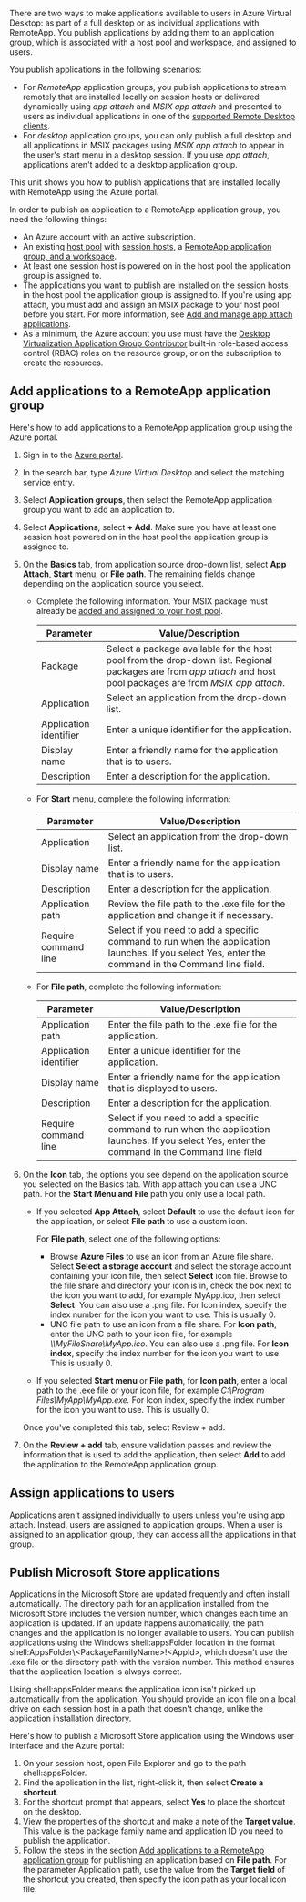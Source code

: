 There are two ways to make applications available to users in Azure Virtual Desktop: as part of a full desktop or as individual applications with RemoteApp. You publish applications by adding them to an application group, which is associated with a host pool and workspace, and assigned to users.

You publish applications in the following scenarios:

 -  For *RemoteApp* application groups, you publish applications to stream remotely that are installed locally on session hosts or delivered dynamically using *app attach* and *MSIX app attach* and presented to users as individual applications in one of the [supported Remote Desktop clients](/azure/virtual-desktop/users/remote-desktop-clients-overview).
 -  For *desktop* application groups, you can only publish a full desktop and all applications in MSIX packages using *MSIX app attach* to appear in the user's start menu in a desktop session. If you use *app attach*, applications aren't added to a desktop application group.

This unit shows you how to publish applications that are installed locally with RemoteApp using the Azure portal.

In order to publish an application to a RemoteApp application group, you need the following things:

 -  An Azure account with an active subscription.
 -  An existing [host pool](/azure/virtual-desktop/create-host-pool) with [session hosts](/azure/virtual-desktop/add-session-hosts-host-pool), a [RemoteApp application group, and a workspace](/azure/virtual-desktop/create-application-group-workspace).
 -  At least one session host is powered on in the host pool the application group is assigned to.
 -  The applications you want to publish are installed on the session hosts in the host pool the application group is assigned to. If you're using app attach, you must add and assign an MSIX package to your host pool before you start. For more information, see [Add and manage app attach applications](/azure/virtual-desktop/app-attach-setup).
 -  As a minimum, the Azure account you use must have the [Desktop Virtualization Application Group Contributor](/azure/virtual-desktop/rbac#desktop-virtualization-application-group-contributor) built-in role-based access control (RBAC) roles on the resource group, or on the subscription to create the resources.

## Add applications to a RemoteApp application group

Here's how to add applications to a RemoteApp application group using the Azure portal.

1.  Sign in to the [Azure portal](https://portal.azure.com/).
2.  In the search bar, type *Azure Virtual Desktop* and select the matching service entry.
3.  Select **Application groups**, then select the RemoteApp application group you want to add an application to.
4.  Select **Applications**, select **+ Add**. Make sure you have at least one session host powered on in the host pool the application group is assigned to.
5.  On the **Basics** tab, from application source drop-down list, select **App Attach**, **Start** menu, or **File path**. The remaining fields change depending on the application source you select.
    
    
     -  Complete the following information. Your MSIX package must already be [added and assigned to your host pool](/azure/virtual-desktop/app-attach-setup).
        
        | **Parameter**          | **Value/Description**                                                                                                                                            |
        | ---------------------- | ---------------------------------------------------------------------------------------------------------------------------------------------------------------- |
        | Package                | Select a package available for the host pool from the drop-down list. Regional packages are from *app attach* and host pool packages are from *MSIX app attach*. |
        | Application            | Select an application from the drop-down list.                                                                                                                   |
        | Application identifier | Enter a unique identifier for the application.                                                                                                                   |
        | Display name           | Enter a friendly name for the application that is to users.                                                                                                      |
        | Description            | Enter a description for the application.                                                                                                                         |
     -  For **Start** menu, complete the following information:
        
        | **Parameter**        | **Value/Description**                                                                                                                              |
        | -------------------- | -------------------------------------------------------------------------------------------------------------------------------------------------- |
        | Application          | Select an application from the drop-down list.                                                                                                     |
        | Display name         | Enter a friendly name for the application that is to users.                                                                                        |
        | Description          | Enter a description for the application.                                                                                                           |
        | Application path     | Review the file path to the .exe file for the application and change it if necessary.                                                              |
        | Require command line | Select if you need to add a specific command to run when the application launches. If you select Yes, enter the command in the Command line field. |
     -  For **File path**, complete the following information:
        
        | **Parameter**          | **Value/Description**                                                                                                                             |
        | ---------------------- | ------------------------------------------------------------------------------------------------------------------------------------------------- |
        | Application path       | Enter the file path to the .exe file for the application.                                                                                         |
        | Application identifier | Enter a unique identifier for the application.                                                                                                    |
        | Display name           | Enter a friendly name for the application that is displayed to users.                                                                             |
        | Description            | Enter a description for the application.                                                                                                          |
        | Require command line   | Select if you need to add a specific command to run when the application launches. If you select Yes, enter the command in the Command line field |
6.  On the **Icon** tab, the options you see depend on the application source you selected on the Basics tab. With app attach you can use a UNC path. For the **Start Menu and File** path you only use a local path.
    
    
     -  If you selected **App Attach**, select **Default** to use the default icon for the application, or select **File path** to use a custom icon.
        
        For **File path**, select one of the following options:
        
        
         -  Browse **Azure Files** to use an icon from an Azure file share. Select **Select a storage account** and select the storage account containing your icon file, then select **Select** icon file. Browse to the file share and directory your icon is in, check the box next to the icon you want to add, for example MyApp.ico, then select **Select**. You can also use a .png file. For Icon index, specify the index number for the icon you want to use. This is usually 0.
         -  UNC file path to use an icon from a file share. For **Icon path**, enter the UNC path to your icon file, for example *\\\\MyFileShare\\MyApp.ico*. You can also use a .png file. For **Icon index**, specify the index number for the icon you want to use. This is usually 0.
     -  If you selected **Start menu** or **File path**, for **Icon path**, enter a local path to the .exe file or your icon file, for example *C:\\Program Files\\MyApp\\MyApp.exe.* For Icon index, specify the index number for the icon you want to use. This is usually 0.
    
    Once you've completed this tab, select Review + add.
7.  On the **Review + add** tab, ensure validation passes and review the information that is used to add the application, then select **Add** to add the application to the RemoteApp application group.

## Assign applications to users

Applications aren't assigned individually to users unless you're using app attach. Instead, users are assigned to application groups. When a user is assigned to an application group, they can access all the applications in that group.

## Publish Microsoft Store applications

Applications in the Microsoft Store are updated frequently and often install automatically. The directory path for an application installed from the Microsoft Store includes the version number, which changes each time an application is updated. If an update happens automatically, the path changes and the application is no longer available to users. You can publish applications using the Windows shell:appsFolder location in the format shell:AppsFolder\\&lt;PackageFamilyName&gt;!&lt;AppId&gt;, which doesn't use the .exe file or the directory path with the version number. This method ensures that the application location is always correct.

Using shell:appsFolder means the application icon isn't picked up automatically from the application. You should provide an icon file on a local drive on each session host in a path that doesn't change, unlike the application installation directory.

Here's how to publish a Microsoft Store application using the Windows user interface and the Azure portal:

1.  On your session host, open File Explorer and go to the path shell:appsFolder.
2.  Find the application in the list, right-click it, then select **Create a shortcut**.
3.  For the shortcut prompt that appears, select **Yes** to place the shortcut on the desktop.
4.  View the properties of the shortcut and make a note of the **Target value**. This value is the package family name and application ID you need to publish the application.
5.  Follow the steps in the section [Add applications to a RemoteApp application group](/azure/virtual-desktop/publish-applications-stream-remoteapp?tabs=portal#add-applications-to-a-remoteapp-application-group) for publishing an application based on **File path**. For the parameter Application path, use the value from the **Target field** of the shortcut you created, then specify the icon path as your local icon file.
